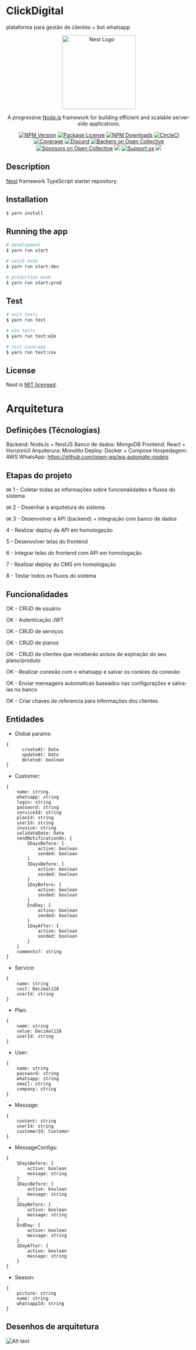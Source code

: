 # ClickDigital

plataforma para gestão de clientes + bot whatsapp

<p align="center">
  <a href="http://nestjs.com/" target="blank"><img src="https://nestjs.com/img/logo-small.svg" width="200" alt="Nest Logo" /></a>
</p>

[circleci-image]: https://img.shields.io/circleci/build/github/nestjs/nest/master?token=abc123def456
[circleci-url]: https://circleci.com/gh/nestjs/nest

  <p align="center">A progressive <a href="http://nodejs.org" target="_blank">Node.js</a> framework for building efficient and scalable server-side applications.</p>
    <p align="center">
<a href="https://www.npmjs.com/~nestjscore" target="_blank"><img src="https://img.shields.io/npm/v/@nestjs/core.svg" alt="NPM Version" /></a>
<a href="https://www.npmjs.com/~nestjscore" target="_blank"><img src="https://img.shields.io/npm/l/@nestjs/core.svg" alt="Package License" /></a>
<a href="https://www.npmjs.com/~nestjscore" target="_blank"><img src="https://img.shields.io/npm/dm/@nestjs/common.svg" alt="NPM Downloads" /></a>
<a href="https://circleci.com/gh/nestjs/nest" target="_blank"><img src="https://img.shields.io/circleci/build/github/nestjs/nest/master" alt="CircleCI" /></a>
<a href="https://coveralls.io/github/nestjs/nest?branch=master" target="_blank"><img src="https://coveralls.io/repos/github/nestjs/nest/badge.svg?branch=master#9" alt="Coverage" /></a>
<a href="https://discord.gg/G7Qnnhy" target="_blank"><img src="https://img.shields.io/badge/discord-online-brightgreen.svg" alt="Discord"/></a>
<a href="https://opencollective.com/nest#backer" target="_blank"><img src="https://opencollective.com/nest/backers/badge.svg" alt="Backers on Open Collective" /></a>
<a href="https://opencollective.com/nest#sponsor" target="_blank"><img src="https://opencollective.com/nest/sponsors/badge.svg" alt="Sponsors on Open Collective" /></a>
  <a href="https://paypal.me/kamilmysliwiec" target="_blank"><img src="https://img.shields.io/badge/Donate-PayPal-ff3f59.svg"/></a>
    <a href="https://opencollective.com/nest#sponsor"  target="_blank"><img src="https://img.shields.io/badge/Support%20us-Open%20Collective-41B883.svg" alt="Support us"></a>
  <a href="https://twitter.com/nestframework" target="_blank"><img src="https://img.shields.io/twitter/follow/nestframework.svg?style=social&label=Follow"></a>
</p>
  <!--[![Backers on Open Collective](https://opencollective.com/nest/backers/badge.svg)](https://opencollective.com/nest#backer)
  [![Sponsors on Open Collective](https://opencollective.com/nest/sponsors/badge.svg)](https://opencollective.com/nest#sponsor)-->

## Description

[Nest](https://github.com/nestjs/nest) framework TypeScript starter repository.

## Installation

```bash
$ yarn install
```

## Running the app

```bash
# development
$ yarn run start

# watch mode
$ yarn run start:dev

# production mode
$ yarn run start:prod
```

## Test

```bash
# unit tests
$ yarn run test

# e2e tests
$ yarn run test:e2e

# test coverage
$ yarn run test:cov
```

## License

Nest is [MIT licensed](LICENSE).

# Arquitetura

## Definições (Técnologias)

Backend: NodeJs + NestJS
Banco de dados: MongoDB
Frontend: React + HorizonUI
Arquiterura: Monolito
Deploy: Docker + Compose
Hospedagem: AWS
WhatsApp: https://github.com/open-wa/wa-automate-nodejs

## Etapas do projeto

`OK` 1 - Coletar todas as informações sobre funcionalidades e fluxos do sistema

`OK` 2 - Desenhar a arquitetura do sistema

`OK` 3 - Desenvolver a API (backend) + integração com banco de dados

4 - Realizar deploy da API em homologação

5 - Desenvolver telas do frontend

6 - Integrar telas do frontend com API em homologação

7 - Realizar deploy do CMS em homologação

8 - Testar todos os fluxos do sistema

## Funcionalidades

OK - CRUD de usuário

OK - Autenticação JWT

OK - CRUD de serviços

OK - CRUD de planos

OK - CRUD de clientes que receberão avisos de expiração do seu plano/produto

OK - Realizar conexão com o whatsapp e salvar os cookies da conexão

OK - Enviar mensagens automaticas baseados nas configurações e salva-las no banco

OK - Criar chaves de referencia para informações dos clientes

## Entidades

- Global params:

```
{
      createAt: Date
      updateAt: Date
      deleted: boolean
}
```

- Customer:

```
{
    name: string
    whatsapp: string
    login: string
    password: string
    serviceId: string
    planId: string
    userId: string
    invoice: string
    validateDate: Date
    sendNotificationOn: {
        5DaysBefore: {
            active: boolean
            sended: boolean
        }
        3DaysBefore: {
            active: boolean
            sended: boolean
        }
        1DayBefore: {
            active: boolean
            sended: boolean
        }
        EndDay: {
            active: boolean
            sended: boolean
        }
        1DayAfter: {
            active: boolean
            sended: boolean
        }
    }
    comments?: string
}
```

- Service:

```
{
    name: string
    cost: Decimal128
    userId: string
}
```

- Plan:

```
{
    name: string
    value: Decimal128
    userId: string
}
```

- User:

```
{
    name: string
    password: string
    whatsapp: string
    email: string
    company: string
}
```

- Message:

```
{
    content: string
    userId: string
    customerId: Customer
}
```

- MessageConfigs:

```
{
    5DaysBefore: {
        active: boolean
        message: string
    }
    3DaysBefore: {
        active: boolean
        message: string
    }
    1DayBefore: {
        active: boolean
        message: string
    }
    EndDay: {
        active: boolean
        message: string
    }
    1DayAfter: {
        active: boolean
        message: string
    }
}
```

- Season:

```
{
    picture: string
    name: string
    whatsappId: string
}
```

## Desenhos de arquitetura

![Alt text](images/image.png)
